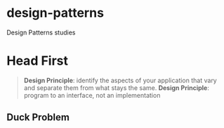# design-patterns
Design Patterns studies

# Head First

> **Design Principle**: identify the aspects of your application that vary and separate them from what stays the same.
> **Design Principle**: program to an interface, not an implementation

## Duck Problem

